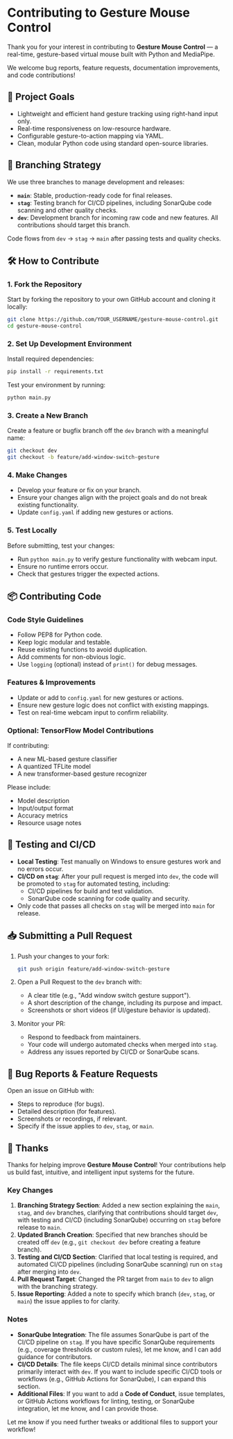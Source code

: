 
# Contributing to Gesture Mouse Control

Thank you for your interest in contributing to **Gesture Mouse Control** — a real-time, gesture-based virtual mouse built with Python and MediaPipe.

We welcome bug reports, feature requests, documentation improvements, and code contributions!

## 🧩 Project Goals

- Lightweight and efficient hand gesture tracking using right-hand input only.
- Real-time responsiveness on low-resource hardware.
- Configurable gesture-to-action mapping via YAML.
- Clean, modular Python code using standard open-source libraries.

## 🌳 Branching Strategy

We use three branches to manage development and releases:

- **`main`**: Stable, production-ready code for final releases.
- **`stag`**: Testing branch for CI/CD pipelines, including SonarQube code scanning and other quality checks.
- **`dev`**: Development branch for incoming raw code and new features. All contributions should target this branch.

Code flows from `dev` → `stag` → `main` after passing tests and quality checks.

## 🛠️ How to Contribute

### 1. Fork the Repository

Start by forking the repository to your own GitHub account and cloning it locally:

```bash
git clone https://github.com/YOUR_USERNAME/gesture-mouse-control.git
cd gesture-mouse-control
```

### 2. Set Up Development Environment

Install required dependencies:

```bash
pip install -r requirements.txt
```

Test your environment by running:

```bash
python main.py
```

### 3. Create a New Branch

Create a feature or bugfix branch off the `dev` branch with a meaningful name:

```bash
git checkout dev
git checkout -b feature/add-window-switch-gesture
```

### 4. Make Changes

- Develop your feature or fix on your branch.
- Ensure your changes align with the project goals and do not break existing functionality.
- Update `config.yaml` if adding new gestures or actions.

### 5. Test Locally

Before submitting, test your changes:

- Run `python main.py` to verify gesture functionality with webcam input.
- Ensure no runtime errors occur.
- Check that gestures trigger the expected actions.

## 📦 Contributing Code

### Code Style Guidelines

- Follow PEP8 for Python code.
- Keep logic modular and testable.
- Reuse existing functions to avoid duplication.
- Add comments for non-obvious logic.
- Use `logging` (optional) instead of `print()` for debug messages.

### Features & Improvements

- Update or add to `config.yaml` for new gestures or actions.
- Ensure new gesture logic does not conflict with existing mappings.
- Test on real-time webcam input to confirm reliability.

### Optional: TensorFlow Model Contributions

If contributing:

- A new ML-based gesture classifier
- A quantized TFLite model
- A new transformer-based gesture recognizer

Please include:

- Model description
- Input/output format
- Accuracy metrics
- Resource usage notes

## 🧪 Testing and CI/CD

- **Local Testing**: Test manually on Windows to ensure gestures work and no errors occur.
- **CI/CD on `stag`**: After your pull request is merged into `dev`, the code will be promoted to `stag` for automated testing, including:
  - CI/CD pipelines for build and test validation.
  - SonarQube code scanning for code quality and security.
- Only code that passes all checks on `stag` will be merged into `main` for release.

## 📥 Submitting a Pull Request

1. Push your changes to your fork:

   ```bash
   git push origin feature/add-window-switch-gesture
   ```

2. Open a Pull Request to the `dev` branch with:

   - A clear title (e.g., "Add window switch gesture support").
   - A short description of the change, including its purpose and impact.
   - Screenshots or short videos (if UI/gesture behavior is updated).

3. Monitor your PR:
   - Respond to feedback from maintainers.
   - Your code will undergo automated checks when merged into `stag`.
   - Address any issues reported by CI/CD or SonarQube scans.

## 🐞 Bug Reports & Feature Requests

Open an issue on GitHub with:

- Steps to reproduce (for bugs).
- Detailed description (for features).
- Screenshots or recordings, if relevant.
- Specify if the issue applies to `dev`, `stag`, or `main`.

## 🙌 Thanks

Thanks for helping improve **Gesture Mouse Control**! Your contributions help us build fast, intuitive, and intelligent input systems for the future.

### Key Changes
1. **Branching Strategy Section**: Added a new section explaining the `main`, `stag`, and `dev` branches, clarifying that contributions should target `dev`, with testing and CI/CD (including SonarQube) occurring on `stag` before release to `main`.
2. **Updated Branch Creation**: Specified that new branches should be created off `dev` (e.g., `git checkout dev` before creating a feature branch).
3. **Testing and CI/CD Section**: Clarified that local testing is required, and automated CI/CD pipelines (including SonarQube scanning) run on `stag` after merging into `dev`.
4. **Pull Request Target**: Changed the PR target from `main` to `dev` to align with the branching strategy.
5. **Issue Reporting**: Added a note to specify which branch (`dev`, `stag`, or `main`) the issue applies to for clarity.

### Notes
- **SonarQube Integration**: The file assumes SonarQube is part of the CI/CD pipeline on `stag`. If you have specific SonarQube requirements (e.g., coverage thresholds or custom rules), let me know, and I can add guidance for contributors.
- **CI/CD Details**: The file keeps CI/CD details minimal since contributors primarily interact with `dev`. If you want to include specific CI/CD tools or workflows (e.g., GitHub Actions for SonarQube), I can expand this section.
- **Additional Files**: If you want to add a **Code of Conduct**, issue templates, or GitHub Actions workflows for linting, testing, or SonarQube integration, let me know, and I can provide those.

Let me know if you need further tweaks or additional files to support your workflow!

